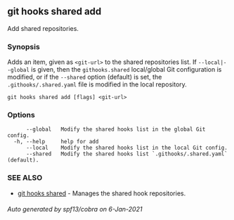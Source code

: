 ## git hooks shared add

Add shared repositories.

### Synopsis

Adds an item, given as `<git-url>` to the shared repositories list.
If `--local|--global` is given, then the `githooks.shared` local/global
Git configuration is modified, or if the `--shared` option (default) is set, the `.githooks/.shared.yaml`
file is modified in the local repository.

```
git hooks shared add [flags] <git-url>
```

### Options

```
      --global   Modify the shared hooks list in the global Git config.
  -h, --help     help for add
      --local    Modify the shared hooks list in the local Git config.
      --shared   Modify the shared hooks list `.githooks/.shared.yaml` (default).
```

### SEE ALSO

* [git hooks shared](git_hooks_shared.md)	 - Manages the shared hook repositories.

###### Auto generated by spf13/cobra on 6-Jan-2021
